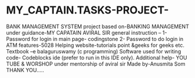 # MY_CAPTAIN.TASKS-PROJECT-
BANK MANAGEMENT SYSTEM
project based on-BANKING MANAGEMENT
under guidance-MY CAPATAIN AVIRAL SIR
general instruction –
1- Password for login in main page- codingstone
2- Password to do login in ATM features-5028
Helping website-tutorials point &geeks for geeks etc.
Textbook –e balaguruswamy (c programming)
Software used for writing code- Codeblocks ide (prefer to run in this IDE only).
Additional help- YOU TUBE & WORSHOP under mentorship of aviral sir
Made by-Anusmita Som
THANK YOU…..
